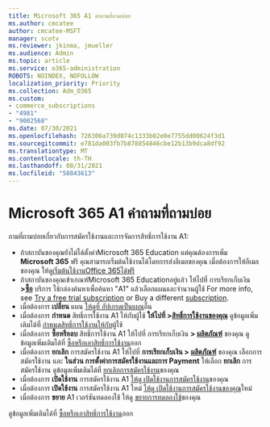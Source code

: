 ```yaml
---
title: Microsoft 365 A1 คำถามที่ถามบ่อย
ms.author: cmcatee
author: cmcatee-MSFT
manager: scotv
ms.reviewer: jkinma, jmueller
ms.audience: Admin
ms.topic: article
ms.service: o365-administration
ROBOTS: NOINDEX, NOFOLLOW
localization_priority: Priority
ms.collection: Adm_O365
ms.custom:
- commerce_subscriptions
- "4981"
- "9002568"
ms.date: 07/30/2021
ms.openlocfilehash: 726306a739d074c1333b02e0e7755dd00624f3d1
ms.sourcegitcommit: e781da003fb7b878854846cbe12b13b9dca8df92
ms.translationtype: MT
ms.contentlocale: th-TH
ms.lasthandoff: 08/31/2021
ms.locfileid: "58843613"
---
```

# <a name="microsoft-365-a1-faq"></a>Microsoft 365 A1 คำถามที่ถามบ่อย

ถามที่ถามบ่อยเกี่ยวกับการสมัครใช้งานและการจัดการสิทธิ์การใช้งาน A1:

- ถ้าสถาบันของคุณยังไม่ได้ตั้งค่าMicrosoft 365 Education แต่คุณต้องการเพิ่ม **Microsoft 365** ฟรี คุณสามารถเริ่มต้นใช้งานได้โดยการส่งอีเมลของคุณ เมื่อต้องการให้อีเมลของคุณ ให้ดู[เริ่มต้นใช้งานOffice 365ได้ฟรี](https://www.microsoft.com/education/products/office)  
- ถ้าสถาบันของคุณเข้าเกณฑ์Microsoft 365 Educationอยู่แล้ว ให้ไปที่ การเรียกเก็บเงิน **>[ซื้อ](https://go.microsoft.com/fwlink/p/?linkid=868433)** บริการ ใช้กล่องค้นหาเพื่อค้นหา "A1" แล้วเลือกแผนและจํานวนผู้ใช้ For more info, see [Try a free trial subscription](https://docs.microsoft.com/microsoft-365/commerce/try-or-buy-microsoft-365#try-a-free-trial-subscription) or Buy a different [subscription](https://docs.microsoft.com/microsoft-365/commerce/try-or-buy-microsoft-365#buy-a-different-subscription).
- เมื่อต้องการ **เปลี่ยน** แผน [ให้ดูที่ อัปเกรดเป็นแผน](https://docs.microsoft.com/microsoft-365/commerce/subscriptions/upgrade-to-different-plan)อื่น
- เมื่อต้องการ **กําหนด** สิทธิ์การใช้งาน A1 ให้กับผู้ใช้ **ให้ไปที่ >[สิทธิ์การใช้งานของคุณ](https://go.microsoft.com/fwlink/p/?linkid=842264)** ดูข้อมูลเพิ่มเติมได้ที่ [กําหนดสิทธิ์การใช้งานให้กับ](https://docs.microsoft.com/microsoft-365/admin/manage/assign-licenses-to-users)ผู้ใช้
- เมื่อต้องการ **ซื้อหรือลบ** สิทธิ์การใช้งาน A1 ให้ไปที่ การเรียกเก็บเงิน **> [ผลิตภัณฑ์](https://go.microsoft.com/fwlink/p/?linkid=842054)** ของคุณ ดูข้อมูลเพิ่มเติมได้ที่ [ซื้อหรือเอาสิทธิ์การใช้งาน](https://docs.microsoft.com/microsoft-365/commerce/licenses/buy-licenses#buy-or-remove-licenses-for-your-business-subscription)ออก
- เมื่อต้องการ **ยกเลิก** การสมัครใช้งาน A1 ให้ไปที่  **การเรียกเก็บเงิน > [ผลิตภัณฑ์](https://go.microsoft.com/fwlink/p/?linkid=842054)** ของคุณ เลือกการสมัครใช้งาน และ **ในส่วน การตั้งค่าการสมัครใช้งานและการ Payment** ให้เลือก **ยกเลิก** การสมัครใช้งาน ดูข้อมูลเพิ่มเติมได้ที่ [ยกเลิกการสมัครใช้งาน](https://docs.microsoft.com/microsoft-365/commerce/subscriptions/cancel-your-subscription)ของคุณ
- เมื่อต้องการ **เปิดใช้งาน** การสมัครใช้งาน A1 [ให้ดู เปิดใช้งานการสมัครใช้งาน](https://docs.microsoft.com/alchemyinsights/activate-your-office-365-subscription)ของคุณ
- เมื่อต้องการ **เปิดใช้งาน** การสมัครใช้งาน A1 ใหม่ [ให้ดู เปิดใช้งานการสมัครใช้งานของคุณ](https://docs.microsoft.com/alchemyinsights/reactivate-your-subscription)ใหม่
- เมื่อต้องการ **ขยาย** A1 เวอร์ชันทดลองใช้ ให้ดู [ขยายการทดลองใช้](https://docs.microsoft.com/microsoft-365/commerce/extend-your-trial)ของคุณ

ดูข้อมูลเพิ่มเติมได้ที่ [ซื้อหรือเอาสิทธิ์การใช้งาน](https://docs.microsoft.com/microsoft-365/commerce/licenses/buy-licenses)ออก